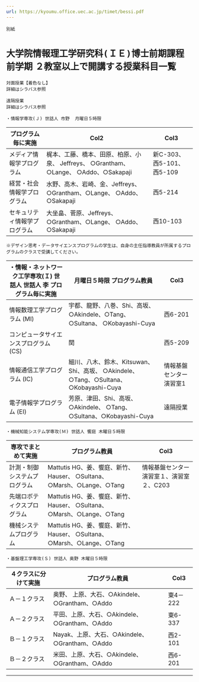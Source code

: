 ```yaml
---
url: https://kyoumu.office.uec.ac.jp/timet/bessi.pdf
---
```


```
別紙

```
# `大学院情報理工学研究科(ＩＥ)博士前期課程 前学期` `２教室以上で開講する授業科目一覧`

```
対面授業【着色なし】
詳細はシラバス参照

```
```
遠隔授業
詳細はシラバス参照

```
```
・情報学専攻(Ｊ) 世話人 市野  月曜日５時限

```


|プログラム毎に実施|Col2|Col3|
|---|---|---|
|メディア情報学プログラム|梶本、工藤、橋本、田原、柏原、小泉、 Jeffreys、 ○Grantham、○Lange、 ○Addo、○Sakapaji|新C-303、西5-101、西5-109|
|経営・社会情報学プログラム|水野、高木、岩崎、金、Jeffreys、 ○Grantham、○Lange、 ○Addo、○Sakapaji|西5-214|
|セキュリティ情報学プログラム|大坐畠、菅原、Jeffreys、 ○Grantham、○Lange、 ○Addo、○Sakapaji|西10-103|

```
※デザイン思考・データサイエンスプログラムの学生は、自身の主任指導教員が所属するプログラムのクラスで受講してください。

```







|・情報・ネットワーク工学専攻(Ｉ) 世話人  世話人 李 プログラム毎に実施|月曜日５時限 プログラム教員|Col3|
|---|---|---|
|情報数理工学プログラム (MI)|宇都、龍野、八巻、Shi、高坂、 ○Akindele、○Tang、○Sultana、 ○Kobayashi-Cuya|西6-201|
|コンピュータサイエンスプログラム (CS)|関|西5-209|
|情報通信工学プログラム (IC)|細川、八木、鈴木、Kitsuwan、Shi、高坂、 ○Akindele、○Tang、○Sultana、 ○Kobayashi-Cuya|情報基盤センター演習室1|
|電子情報学プログラム (EI)|芳原、津田、Shi、高坂、○Akindele、 ○Tang、○Sultana、○Kobayashi-Cuya|遠隔授業|

```
・機械知能システム学専攻(Ｍ) 世話人 饗庭 木曜日５時限

```







|専攻でまとめて実施|プログラム教員|Col3|
|---|---|---|
|計測・制御システムプログラム|Mattutis HG、姜、饗庭、新竹、Hauser、 ○Sultana、○Marsh、○Lange、○Tang|情報基盤センター演習室１、演習室 ２、C203|
|先端ロボティクスプログラム|Mattutis HG、姜、饗庭、新竹、Hauser、 ○Sultana、○Marsh、○Lange、○Tang||
|機械システムプログラム|Mattutis HG、姜、饗庭、新竹、Hauser、 ○Sultana、○Marsh、○Lange、○Tang||

```
・基盤理工学専攻(Ｓ) 世話人 奥野 木曜日５時限

```


|４クラスに分けて実施|プログラム教員|Col3|
|---|---|---|
|Ａ－１クラス|奥野、 上原、大石、○Akindele、 ○Grantham、○Addo|東4－222|
|Ａ－２クラス|平田、上原、大石、○Akindele、 ○Grantham、○Addo|東6-337|
|Ｂ－１クラス|Nayak、上原、大石、○Akindele、 ○Grantham、○Addo|西2-101|
|Ｂ－２クラス|米田、上原、大石、○Akindele、 ○Grantham、○Addo|西6-201|


-----

